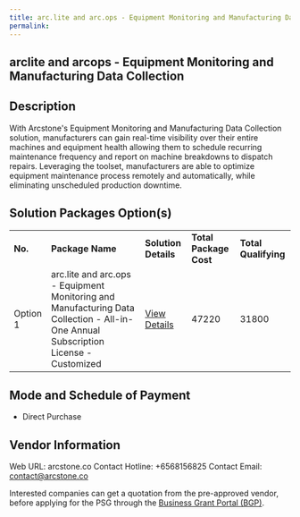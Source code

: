 ```yaml
---
title: arc.lite and arc.ops - Equipment Monitoring and Manufacturing Data Collection
permalink: 
---
```


## arclite and arcops - Equipment Monitoring and Manufacturing Data Collection

## Description

With Arcstone's Equipment Monitoring and Manufacturing Data Collection solution, manufacturers can gain real-time visibility over their entire machines and equipment health allowing them to schedule recurring maintenance frequency and report on machine breakdowns to dispatch repairs. Leveraging the toolset, manufacturers are able to optimize equipment maintenance process remotely and automatically, while eliminating unscheduled production downtime.

## Solution Packages Option(s)

<table>
<tr>
<td><b>No.</b></td>
<td><b>Package Name</b></td>
<td><b>Solution Details</b></td>
<td><b>Total Package Cost</b></td>
<td><b>Total Qualifying</b></td>
</tr>
<tr>
<td>Option 1</td>
<td>arc.lite and arc.ops - Equipment Monitoring and Manufacturing Data Collection - All-in-One Annual Subscription License - Customized</td>
<td><a href='https://www.gobusiness.gov.sg/images/psg/Equipment_Monitoring_20200862_Desensitised_Annex_3_Part_4.pdf'>View Details</a></td>
<td>47220</td>
<td>31800</td>
</tr>
</table>

## Mode and Schedule of Payment

 - Direct Purchase

## Vendor Information

 Web URL: arcstone.co 
Contact Hotline: +6568156825 
Contact Email: contact@arcstone.co 


Interested companies can get a quotation from the pre-approved vendor, before applying for the PSG through the <a href='https://www.businessgrants.gov.sg/'>Business Grant Portal (BGP)</a>.
